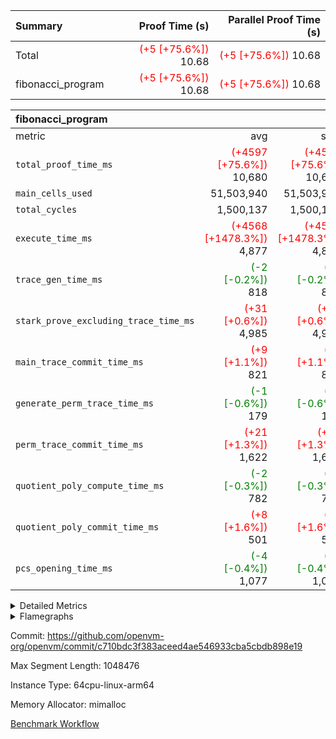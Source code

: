 | Summary | Proof Time (s) | Parallel Proof Time (s) |
|:---|---:|---:|
| Total | <span style='color: red'>(+5 [+75.6%])</span> 10.68 | <span style='color: red'>(+5 [+75.6%])</span> 10.68 |
| fibonacci_program | <span style='color: red'>(+5 [+75.6%])</span> 10.68 | <span style='color: red'>(+5 [+75.6%])</span> 10.68 |


| fibonacci_program |||||
|:---|---:|---:|---:|---:|
|metric|avg|sum|max|min|
| `total_proof_time_ms ` | <span style='color: red'>(+4597 [+75.6%])</span> 10,680 | <span style='color: red'>(+4597 [+75.6%])</span> 10,680 | <span style='color: red'>(+4597 [+75.6%])</span> 10,680 | <span style='color: red'>(+4597 [+75.6%])</span> 10,680 |
| `main_cells_used     ` |  51,503,940 |  51,503,940 |  51,503,940 |  51,503,940 |
| `total_cycles        ` |  1,500,137 |  1,500,137 |  1,500,137 |  1,500,137 |
| `execute_time_ms     ` | <span style='color: red'>(+4568 [+1478.3%])</span> 4,877 | <span style='color: red'>(+4568 [+1478.3%])</span> 4,877 | <span style='color: red'>(+4568 [+1478.3%])</span> 4,877 | <span style='color: red'>(+4568 [+1478.3%])</span> 4,877 |
| `trace_gen_time_ms   ` | <span style='color: green'>(-2 [-0.2%])</span> 818 | <span style='color: green'>(-2 [-0.2%])</span> 818 | <span style='color: green'>(-2 [-0.2%])</span> 818 | <span style='color: green'>(-2 [-0.2%])</span> 818 |
| `stark_prove_excluding_trace_time_ms` | <span style='color: red'>(+31 [+0.6%])</span> 4,985 | <span style='color: red'>(+31 [+0.6%])</span> 4,985 | <span style='color: red'>(+31 [+0.6%])</span> 4,985 | <span style='color: red'>(+31 [+0.6%])</span> 4,985 |
| `main_trace_commit_time_ms` | <span style='color: red'>(+9 [+1.1%])</span> 821 | <span style='color: red'>(+9 [+1.1%])</span> 821 | <span style='color: red'>(+9 [+1.1%])</span> 821 | <span style='color: red'>(+9 [+1.1%])</span> 821 |
| `generate_perm_trace_time_ms` | <span style='color: green'>(-1 [-0.6%])</span> 179 | <span style='color: green'>(-1 [-0.6%])</span> 179 | <span style='color: green'>(-1 [-0.6%])</span> 179 | <span style='color: green'>(-1 [-0.6%])</span> 179 |
| `perm_trace_commit_time_ms` | <span style='color: red'>(+21 [+1.3%])</span> 1,622 | <span style='color: red'>(+21 [+1.3%])</span> 1,622 | <span style='color: red'>(+21 [+1.3%])</span> 1,622 | <span style='color: red'>(+21 [+1.3%])</span> 1,622 |
| `quotient_poly_compute_time_ms` | <span style='color: green'>(-2 [-0.3%])</span> 782 | <span style='color: green'>(-2 [-0.3%])</span> 782 | <span style='color: green'>(-2 [-0.3%])</span> 782 | <span style='color: green'>(-2 [-0.3%])</span> 782 |
| `quotient_poly_commit_time_ms` | <span style='color: red'>(+8 [+1.6%])</span> 501 | <span style='color: red'>(+8 [+1.6%])</span> 501 | <span style='color: red'>(+8 [+1.6%])</span> 501 | <span style='color: red'>(+8 [+1.6%])</span> 501 |
| `pcs_opening_time_ms ` | <span style='color: green'>(-4 [-0.4%])</span> 1,077 | <span style='color: green'>(-4 [-0.4%])</span> 1,077 | <span style='color: green'>(-4 [-0.4%])</span> 1,077 | <span style='color: green'>(-4 [-0.4%])</span> 1,077 |



<details>
<summary>Detailed Metrics</summary>

| group | num_segments | keygen_time_ms | commit_exe_time_ms |
| --- | --- | --- | --- |
| fibonacci_program | 1 | 347 | 6 | 

| group | air_name | quotient_deg | interactions | constraints |
| --- | --- | --- | --- | --- |
| fibonacci_program | AccessAdapterAir<16> | 2 | 5 | 14 | 
| fibonacci_program | AccessAdapterAir<2> | 2 | 5 | 14 | 
| fibonacci_program | AccessAdapterAir<32> | 2 | 5 | 14 | 
| fibonacci_program | AccessAdapterAir<4> | 2 | 5 | 14 | 
| fibonacci_program | AccessAdapterAir<64> | 2 | 5 | 14 | 
| fibonacci_program | AccessAdapterAir<8> | 2 | 5 | 14 | 
| fibonacci_program | BitwiseOperationLookupAir<8> | 2 | 2 | 4 | 
| fibonacci_program | MemoryMerkleAir<8> | 2 | 4 | 40 | 
| fibonacci_program | PersistentBoundaryAir<8> | 2 | 3 | 6 | 
| fibonacci_program | PhantomAir | 2 | 3 | 5 | 
| fibonacci_program | Poseidon2PeripheryAir<BabyBearParameters>, 1> | 2 | 1 | 286 | 
| fibonacci_program | ProgramAir | 1 | 1 | 4 | 
| fibonacci_program | RangeTupleCheckerAir<2> | 1 | 1 | 4 | 
| fibonacci_program | VariableRangeCheckerAir | 1 | 1 | 4 | 
| fibonacci_program | VmAirWrapper<Rv32BaseAluAdapterAir, BaseAluCoreAir<4, 8> | 2 | 19 | 43 | 
| fibonacci_program | VmAirWrapper<Rv32BaseAluAdapterAir, LessThanCoreAir<4, 8> | 2 | 17 | 39 | 
| fibonacci_program | VmAirWrapper<Rv32BaseAluAdapterAir, ShiftCoreAir<4, 8> | 2 | 23 | 90 | 
| fibonacci_program | VmAirWrapper<Rv32BranchAdapterAir, BranchEqualCoreAir<4> | 2 | 11 | 25 | 
| fibonacci_program | VmAirWrapper<Rv32BranchAdapterAir, BranchLessThanCoreAir<4, 8> | 2 | 13 | 41 | 
| fibonacci_program | VmAirWrapper<Rv32CondRdWriteAdapterAir, Rv32JalLuiCoreAir> | 2 | 10 | 22 | 
| fibonacci_program | VmAirWrapper<Rv32HintStoreAdapterAir, Rv32HintStoreCoreAir> | 2 | 15 | 17 | 
| fibonacci_program | VmAirWrapper<Rv32JalrAdapterAir, Rv32JalrCoreAir> | 2 | 16 | 20 | 
| fibonacci_program | VmAirWrapper<Rv32LoadStoreAdapterAir, LoadSignExtendCoreAir<4, 8> | 2 | 18 | 33 | 
| fibonacci_program | VmAirWrapper<Rv32LoadStoreAdapterAir, LoadStoreCoreAir<4> | 2 | 17 | 38 | 
| fibonacci_program | VmAirWrapper<Rv32MultAdapterAir, DivRemCoreAir<4, 8> | 2 | 25 | 88 | 
| fibonacci_program | VmAirWrapper<Rv32MultAdapterAir, MulHCoreAir<4, 8> | 2 | 24 | 38 | 
| fibonacci_program | VmAirWrapper<Rv32MultAdapterAir, MultiplicationCoreAir<4, 8> | 2 | 19 | 26 | 
| fibonacci_program | VmAirWrapper<Rv32RdWriteAdapterAir, Rv32AuipcCoreAir> | 2 | 11 | 15 | 
| fibonacci_program | VmConnectorAir | 2 | 3 | 9 | 

| group | air_name | dsl_ir | opcode | segment | cells_used |
| --- | --- | --- | --- | --- | --- |
| fibonacci_program | <Rv32BaseAluAdapterAir,BaseAluCoreAir<4, 8>> |  | ADD | 0 | 32,401,620 | 
| fibonacci_program | <Rv32BaseAluAdapterAir,BaseAluCoreAir<4, 8>> |  | AND | 0 | 72 | 
| fibonacci_program | <Rv32BaseAluAdapterAir,BaseAluCoreAir<4, 8>> |  | OR | 0 | 36 | 
| fibonacci_program | <Rv32BaseAluAdapterAir,BaseAluCoreAir<4, 8>> |  | SUB | 0 | 144 | 
| fibonacci_program | <Rv32BaseAluAdapterAir,BaseAluCoreAir<4, 8>> |  | XOR | 0 | 72 | 
| fibonacci_program | <Rv32BaseAluAdapterAir,LessThanCoreAir<4, 8>> |  | SLTU | 0 | 11,100,074 | 
| fibonacci_program | <Rv32BaseAluAdapterAir,ShiftCoreAir<4, 8>> |  | SLL | 0 | 106 | 
| fibonacci_program | <Rv32BranchAdapterAir,BranchEqualCoreAir<4>> |  | BEQ | 0 | 2,600,104 | 
| fibonacci_program | <Rv32BranchAdapterAir,BranchEqualCoreAir<4>> |  | BNE | 0 | 2,600,130 | 
| fibonacci_program | <Rv32BranchAdapterAir,BranchLessThanCoreAir<4, 8>> |  | BGEU | 0 | 96 | 
| fibonacci_program | <Rv32BranchAdapterAir,BranchLessThanCoreAir<4, 8>> |  | BLTU | 0 | 64 | 
| fibonacci_program | <Rv32CondRdWriteAdapterAir,Rv32JalLuiCoreAir> |  | JAL | 0 | 1,800,018 | 
| fibonacci_program | <Rv32CondRdWriteAdapterAir,Rv32JalLuiCoreAir> |  | LUI | 0 | 162 | 
| fibonacci_program | <Rv32HintStoreAdapterAir,Rv32HintStoreCoreAir> |  | HINT_STOREW | 0 | 78 | 
| fibonacci_program | <Rv32JalrAdapterAir,Rv32JalrCoreAir> |  | JALR | 0 | 364 | 
| fibonacci_program | <Rv32LoadStoreAdapterAir,LoadStoreCoreAir<4>> |  | LOADW | 0 | 520 | 
| fibonacci_program | <Rv32LoadStoreAdapterAir,LoadStoreCoreAir<4>> |  | STOREW | 0 | 600 | 
| fibonacci_program | <Rv32RdWriteAdapterAir,Rv32AuipcCoreAir> |  | AUIPC | 0 | 168 | 
| fibonacci_program | PhantomAir |  | PHANTOM | 0 | 12 | 

| group | air_name | segment | rows | prep_cols | perm_cols | main_cols | cells |
| --- | --- | --- | --- | --- | --- | --- | --- |
| fibonacci_program | AccessAdapterAir<8> | 0 | 64 |  | 24 | 17 | 2,624 | 
| fibonacci_program | BitwiseOperationLookupAir<8> | 0 | 65,536 | 3 | 8 | 2 | 655,360 | 
| fibonacci_program | MemoryMerkleAir<8> | 0 | 512 |  | 20 | 32 | 26,624 | 
| fibonacci_program | PersistentBoundaryAir<8> | 0 | 64 |  | 12 | 20 | 2,048 | 
| fibonacci_program | PhantomAir | 0 | 2 |  | 12 | 6 | 36 | 
| fibonacci_program | Poseidon2PeripheryAir<BabyBearParameters>, 1> | 0 | 256 |  | 8 | 300 | 78,848 | 
| fibonacci_program | ProgramAir | 0 | 4,096 |  | 8 | 10 | 73,728 | 
| fibonacci_program | RangeTupleCheckerAir<2> | 0 | 524,288 | 2 | 8 | 1 | 4,718,592 | 
| fibonacci_program | VariableRangeCheckerAir | 0 | 262,144 | 2 | 8 | 1 | 2,359,296 | 
| fibonacci_program | VmAirWrapper<Rv32BaseAluAdapterAir, BaseAluCoreAir<4, 8> | 0 | 1,048,576 |  | 80 | 36 | 121,634,816 | 
| fibonacci_program | VmAirWrapper<Rv32BaseAluAdapterAir, LessThanCoreAir<4, 8> | 0 | 524,288 |  | 40 | 37 | 40,370,176 | 
| fibonacci_program | VmAirWrapper<Rv32BaseAluAdapterAir, ShiftCoreAir<4, 8> | 0 | 2 |  | 52 | 53 | 210 | 
| fibonacci_program | VmAirWrapper<Rv32BranchAdapterAir, BranchEqualCoreAir<4> | 0 | 262,144 |  | 48 | 26 | 19,398,656 | 
| fibonacci_program | VmAirWrapper<Rv32BranchAdapterAir, BranchLessThanCoreAir<4, 8> | 0 | 8 |  | 56 | 32 | 704 | 
| fibonacci_program | VmAirWrapper<Rv32CondRdWriteAdapterAir, Rv32JalLuiCoreAir> | 0 | 131,072 |  | 44 | 18 | 8,126,464 | 
| fibonacci_program | VmAirWrapper<Rv32HintStoreAdapterAir, Rv32HintStoreCoreAir> | 0 | 4 |  | 36 | 26 | 248 | 
| fibonacci_program | VmAirWrapper<Rv32JalrAdapterAir, Rv32JalrCoreAir> | 0 | 16 |  | 36 | 28 | 1,024 | 
| fibonacci_program | VmAirWrapper<Rv32LoadStoreAdapterAir, LoadStoreCoreAir<4> | 0 | 32 |  | 72 | 40 | 3,584 | 
| fibonacci_program | VmAirWrapper<Rv32RdWriteAdapterAir, Rv32AuipcCoreAir> | 0 | 16 |  | 28 | 21 | 784 | 
| fibonacci_program | VmConnectorAir | 0 | 2 | 1 | 12 | 4 | 32 | 

| group | chip_name | segment | rows_used |
| --- | --- | --- | --- |
| fibonacci_program | <Rv32BaseAluAdapterAir,BaseAluCoreAir<4, 8>> | 0 | 900,054 | 
| fibonacci_program | <Rv32BaseAluAdapterAir,LessThanCoreAir<4, 8>> | 0 | 300,002 | 
| fibonacci_program | <Rv32BaseAluAdapterAir,ShiftCoreAir<4, 8>> | 0 | 2 | 
| fibonacci_program | <Rv32BranchAdapterAir,BranchEqualCoreAir<4>> | 0 | 200,009 | 
| fibonacci_program | <Rv32BranchAdapterAir,BranchLessThanCoreAir<4, 8>> | 0 | 5 | 
| fibonacci_program | <Rv32CondRdWriteAdapterAir,Rv32JalLuiCoreAir> | 0 | 100,010 | 
| fibonacci_program | <Rv32HintStoreAdapterAir,Rv32HintStoreCoreAir> | 0 | 3 | 
| fibonacci_program | <Rv32JalrAdapterAir,Rv32JalrCoreAir> | 0 | 13 | 
| fibonacci_program | <Rv32LoadStoreAdapterAir,LoadStoreCoreAir<4>> | 0 | 28 | 
| fibonacci_program | <Rv32RdWriteAdapterAir,Rv32AuipcCoreAir> | 0 | 9 | 
| fibonacci_program | AccessAdapter<8> | 0 | 36 | 
| fibonacci_program | Arc<BabyBearParameters>, 1> | 0 | 228 | 
| fibonacci_program | BitwiseOperationLookupAir<8> | 0 | 65,536 | 
| fibonacci_program | Boundary | 0 | 36 | 
| fibonacci_program | Merkle | 0 | 280 | 
| fibonacci_program | PhantomAir | 0 | 2 | 
| fibonacci_program | ProgramChip | 0 | 3,275 | 
| fibonacci_program | RangeTupleCheckerAir<2> | 0 | 524,288 | 
| fibonacci_program | VariableRangeCheckerAir | 0 | 262,144 | 
| fibonacci_program | VmConnectorAir | 0 | 2 | 

| group | dsl_ir | opcode | segment | frequency |
| --- | --- | --- | --- | --- |
| fibonacci_program |  | ADD | 0 | 900,045 | 
| fibonacci_program |  | AND | 0 | 2 | 
| fibonacci_program |  | AUIPC | 0 | 9 | 
| fibonacci_program |  | BEQ | 0 | 100,004 | 
| fibonacci_program |  | BGEU | 0 | 3 | 
| fibonacci_program |  | BLTU | 0 | 2 | 
| fibonacci_program |  | BNE | 0 | 100,005 | 
| fibonacci_program |  | HINT_STOREW | 0 | 3 | 
| fibonacci_program |  | JAL | 0 | 100,001 | 
| fibonacci_program |  | JALR | 0 | 13 | 
| fibonacci_program |  | LOADW | 0 | 13 | 
| fibonacci_program |  | LUI | 0 | 9 | 
| fibonacci_program |  | OR | 0 | 1 | 
| fibonacci_program |  | PHANTOM | 0 | 2 | 
| fibonacci_program |  | SLL | 0 | 2 | 
| fibonacci_program |  | SLTU | 0 | 300,002 | 
| fibonacci_program |  | STOREW | 0 | 15 | 
| fibonacci_program |  | SUB | 0 | 4 | 
| fibonacci_program |  | XOR | 0 | 2 | 

| group | segment | trace_gen_time_ms | total_proof_time_ms | total_cycles | total_cells | stark_prove_excluding_trace_time_ms | quotient_poly_compute_time_ms | quotient_poly_commit_time_ms | perm_trace_commit_time_ms | pcs_opening_time_ms | main_trace_commit_time_ms | main_cells_used | generate_perm_trace_time_ms | execute_time_ms |
| --- | --- | --- | --- | --- | --- | --- | --- | --- | --- | --- | --- | --- | --- | --- |
| fibonacci_program | 0 | 818 | 10,680 | 1,500,137 | 197,453,854 | 4,985 | 782 | 501 | 1,622 | 1,077 | 821 | 51,503,940 | 179 | 4,877 | 

</details>


<details>
<summary>Flamegraphs</summary>

[![](https://openvm-public-data-sandbox-us-east-1.s3.us-east-1.amazonaws.com/benchmark/github/flamegraphs/c710bdc3f383aceed4ae546933cba5cbdb898e19/fibonacci-c710bdc3f383aceed4ae546933cba5cbdb898e19-fibonacci_program.dsl_ir.opcode.air_name.cells_used.reverse.svg)](https://openvm-public-data-sandbox-us-east-1.s3.us-east-1.amazonaws.com/benchmark/github/flamegraphs/c710bdc3f383aceed4ae546933cba5cbdb898e19/fibonacci-c710bdc3f383aceed4ae546933cba5cbdb898e19-fibonacci_program.dsl_ir.opcode.air_name.cells_used.reverse.svg)
[![](https://openvm-public-data-sandbox-us-east-1.s3.us-east-1.amazonaws.com/benchmark/github/flamegraphs/c710bdc3f383aceed4ae546933cba5cbdb898e19/fibonacci-c710bdc3f383aceed4ae546933cba5cbdb898e19-fibonacci_program.dsl_ir.opcode.air_name.cells_used.svg)](https://openvm-public-data-sandbox-us-east-1.s3.us-east-1.amazonaws.com/benchmark/github/flamegraphs/c710bdc3f383aceed4ae546933cba5cbdb898e19/fibonacci-c710bdc3f383aceed4ae546933cba5cbdb898e19-fibonacci_program.dsl_ir.opcode.air_name.cells_used.svg)
[![](https://openvm-public-data-sandbox-us-east-1.s3.us-east-1.amazonaws.com/benchmark/github/flamegraphs/c710bdc3f383aceed4ae546933cba5cbdb898e19/fibonacci-c710bdc3f383aceed4ae546933cba5cbdb898e19-fibonacci_program.dsl_ir.opcode.frequency.reverse.svg)](https://openvm-public-data-sandbox-us-east-1.s3.us-east-1.amazonaws.com/benchmark/github/flamegraphs/c710bdc3f383aceed4ae546933cba5cbdb898e19/fibonacci-c710bdc3f383aceed4ae546933cba5cbdb898e19-fibonacci_program.dsl_ir.opcode.frequency.reverse.svg)
[![](https://openvm-public-data-sandbox-us-east-1.s3.us-east-1.amazonaws.com/benchmark/github/flamegraphs/c710bdc3f383aceed4ae546933cba5cbdb898e19/fibonacci-c710bdc3f383aceed4ae546933cba5cbdb898e19-fibonacci_program.dsl_ir.opcode.frequency.svg)](https://openvm-public-data-sandbox-us-east-1.s3.us-east-1.amazonaws.com/benchmark/github/flamegraphs/c710bdc3f383aceed4ae546933cba5cbdb898e19/fibonacci-c710bdc3f383aceed4ae546933cba5cbdb898e19-fibonacci_program.dsl_ir.opcode.frequency.svg)

</details>

Commit: https://github.com/openvm-org/openvm/commit/c710bdc3f383aceed4ae546933cba5cbdb898e19

Max Segment Length: 1048476

Instance Type: 64cpu-linux-arm64

Memory Allocator: mimalloc

[Benchmark Workflow](https://github.com/openvm-org/openvm/actions/runs/12851930243)
